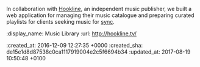 In collaboration with [Hookline][], an independent music publisher, we built a web application for managing their music catalogue and preparing curated playlists for clients seeking music for [sync][].

[Hookline]: http://hookline.tv/
[sync]: https://en.wikipedia.org/wiki/Synchronization_rights

:display_name: Music Library
:url: http://hookline.tv/

:created_at: 2016-12-09 12:27:35 +0000
:created_sha: de15e1d8d87538c0ca1117919004e2c5f6694b34
:updated_at: 2017-08-19 10:50:48 +0100
